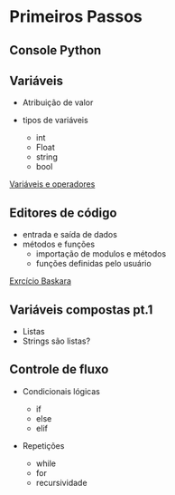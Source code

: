 # Primeiros Passos

## Console Python

## Variáveis

* Atribuição de valor

* tipos de variáveis
    * int
    * Float
    * string
    * bool

[Variáveis e operadores](./variaveis_e_operadores.ipynb)

## Editores de código

* entrada e saída de dados
* métodos e funções
    * importação de modulos e métodos
    * funções definidas pelo usuário

[Exrcício Baskara](./Bhaskara.pdf)

## Variáveis compostas pt.1

* Listas
* Strings são listas?
  
## Controle de fluxo

* Condicionais lógicas

    * if
    * else
    * elif



* Repetições

    * while
    * for
    * recursividade




